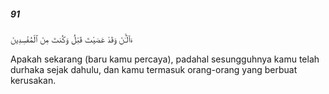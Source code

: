 ##### 91

<span class="ayah">ءَآلْـَٰٔنَ وَقَدْ عَصَيْتَ قَبْلُ وَكُنتَ مِنَ ٱلْمُفْسِدِينَ</span>

<span class="ayah_translation">Apakah sekarang (baru kamu percaya), padahal sesungguhnya kamu telah durhaka sejak dahulu, dan kamu termasuk orang-orang yang berbuat kerusakan.</span>
